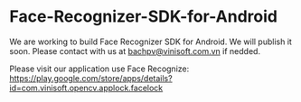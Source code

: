 Face-Recognizer-SDK-for-Android
===============================

We are working to build Face Recognizer SDK for Android. We will publish it soon.
Please contact with us at bachpv@vinisoft.com.vn if nedded.

Please visit our application use Face Recognize:
https://play.google.com/store/apps/details?id=com.vinisoft.opencv.applock.facelock

